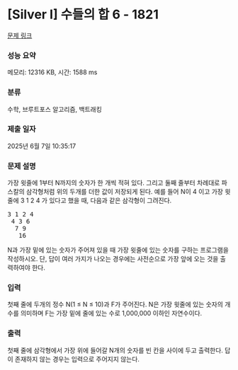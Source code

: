 # [Silver I] 수들의 합 6 - 1821 

[문제 링크](https://www.acmicpc.net/problem/1821) 

### 성능 요약

메모리: 12316 KB, 시간: 1588 ms

### 분류

수학, 브루트포스 알고리즘, 백트래킹

### 제출 일자

2025년 6월 7일 10:35:17

### 문제 설명

<p>가장 윗줄에 1부터 N까지의 숫자가 한 개씩 적혀 있다. 그리고 둘째 줄부터 차례대로 파스칼의 삼각형처럼 위의 두개를 더한 값이 저장되게 된다. 예를 들어 N이 4 이고 가장 윗 줄에 3 1 2 4 가 있다고 했을 때, 다음과 같은 삼각형이 그려진다.</p>

<pre>3 1 2 4
 4 3 6
  7 9
   16</pre>

<p>N과 가장 밑에 있는 숫자가 주어져 있을 때 가장 윗줄에 있는 숫자를 구하는 프로그램을 작성하시오. 단, 답이 여러 가지가 나오는 경우에는 사전순으로 가장 앞에 오는 것을 출력하여야 한다.</p>

### 입력 

 <p>첫째 줄에 두개의 정수 N(1 ≤ N ≤ 10)과 F가 주어진다. N은 가장 윗줄에 있는 숫자의 개수를 의미하며 F는 가장 밑에 줄에 있는 수로 1,000,000 이하인 자연수이다.</p>

### 출력 

 <p>첫째 줄에 삼각형에서 가장 위에 들어갈 N개의 숫자를 빈 칸을 사이에 두고 출력한다. 답이 존재하지 않는 경우는 입력으로 주어지지 않는다.</p>

